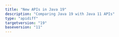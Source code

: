 ```yaml
---
title: "New APIs in Java 19"
description: "Comparing Java 19 with Java 11 APIs"
type: "apidiff"
targetversion: "19"
baseversion: "11"
---
```

